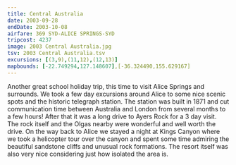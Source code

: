 ```yaml
---
title: Central Australia
date: 2003-09-28
endDate: 2003-10-08
airfare: 369 SYD-ALICE SPRINGS-SYD
tripcost: 4237
image: 2003 Central Australia.jpg
tsv: 2003 Central Australia.tsv
excursions: [(3,9),(11,12),(12,13)]
mapbounds: [-22.749294,127.148607],[-36.324490,155.629167]
---
```

Another great school holiday trip, this time to visit Alice Springs and surrounds. We took a few day excursions around Alice to some nice scenic spots and the historic telegraph station. The station was built in 1871 and cut communication time between Australia and London from several months to a few hours! After that it was a long drive to Ayers Rock for a 3 day visit. The rock itself and the Olgas nearby were wonderful and well worth the drive. On the way back to Alice we stayed a night at Kings Canyon where we took a helicopter tour over the canyon and spent some time admiring the beautiful sandstone cliffs and unusual rock formations. The resort itself was also very nice considering just how isolated the area is.
 
